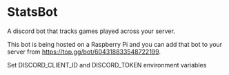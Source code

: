 # StatsBot
A discord bot that tracks games played across your server.

This bot is being hosted on a Raspberry Pi and you can add that bot to your server from https://top.gg/bot/604318833548722199.

Set DISCORD_CLIENT_ID and DISCORD_TOKEN environment variables
